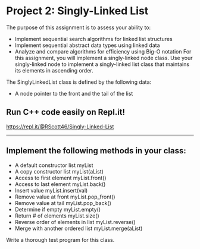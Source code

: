 # Project 2: Singly-Linked List
The purpose of this assignment is to assess your ability to:

* Implement sequential search algorithms for linked list structures
* Implement sequential abstract data types using linked data
* Analyze and compare algorithms for efficiency using Big-O notation
For this assignment, you will implement a singly-linked node class. Use your singly-linked node to implement a singly-linked list class that maintains its elements in ascending order.  

The SinglyLinkedList class is defined by the following data:
* A node pointer to the front and the tail of the list

## Run C++ code easily on Repl.it!
https://repl.it/@RScott46/Singly-Linked-List

---

## Implement the following methods in your class:
* A default constructor 			    list<T> myList
* A copy constructor 			        list<T> myList(aList)
* Access to first element		        myList.front()
* Access to last element			    myList.back()
* Insert value 				            myList.insert(val)
* Remove value at front			        myList.pop_front()
* Remove value at tail			        myList.pop_back()
* Determine if empty			        myList.empty()
* Return # of elements			        myList.size()
* Reverse order of elements in list	    myList.reverse()
* Merge with another ordered list	    myList.merge(aList)

Write a thorough test program for this class. 
